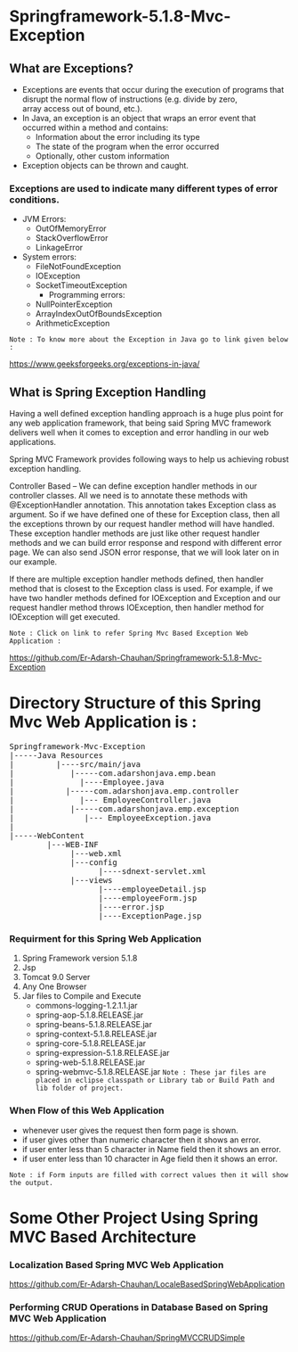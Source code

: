 # Springframework-5.1.8-Mvc-Exception

## What are Exceptions?
* Exceptions are events that occur during the execution of programs that disrupt the normal flow of instructions (e.g. divide by zero,  
  array access out of bound, etc.). 
* In Java, an exception is an object that wraps an error event that occurred within a method and contains:
   * Information about the error including its type
   * The state of the program when the error occurred
   * Optionally, other custom information
* Exception objects can be thrown and caught.
### Exceptions are used to indicate many different types of error conditions.
* JVM Errors:
    * OutOfMemoryError
    * StackOverflowError
    * LinkageError
* System errors:
    * FileNotFoundException
    * IOException
    * SocketTimeoutException
       * Programming errors:
    * NullPointerException
    * ArrayIndexOutOfBoundsException
    * ArithmeticException
 
 
`Note : To know more about the Exception in Java go to link given below :`

https://www.geeksforgeeks.org/exceptions-in-java/

## What is Spring Exception Handling
Having a well defined exception handling approach is a huge plus point for any web application framework, that being said Spring MVC framework delivers well when it comes to exception and error handling in our web applications.

Spring MVC Framework provides following ways to help us achieving robust exception handling.

Controller Based – We can define exception handler methods in our controller classes. All we need is to annotate these methods with @ExceptionHandler annotation. This annotation takes Exception class as argument. So if we have defined one of these for Exception class, then all the exceptions thrown by our request handler method will have handled.
These exception handler methods are just like other request handler methods and we can build error response and respond with different error page. We can also send JSON error response, that we will look later on in our example.

If there are multiple exception handler methods defined, then handler method that is closest to the Exception class is used. For example, if we have two handler methods defined for IOException and Exception and our request handler method throws IOException, then handler method for IOException will get executed.

`Note : Click on link to refer Spring Mvc Based Exception Web Application :` 

https://github.com/Er-Adarsh-Chauhan/Springframework-5.1.8-Mvc-Exception

# Directory Structure of this Spring Mvc Web Application is : 
<pre>
Springframework-Mvc-Exception
|-----Java Resources
|         |----src/main/java
|            |-----com.adarshonjava.emp.bean
|              |----Employee.java
|           |-----com.adarshonjava.emp.controller
|              |--- EmployeeController.java
|            |-----com.adarshonjava.emp.exception
|               |--- EmployeeException.java
| 
|-----WebContent
        |---WEB-INF
             |---web.xml
             |---config
                   |----sdnext-servlet.xml
             |---views
                   |----employeeDetail.jsp
                   |----employeeForm.jsp
                   |----error.jsp
                   |----ExceptionPage.jsp
</pre>


### Requirment for this Spring Web Application
 1. Spring Framework version 5.1.8
 2. Jsp
 3. Tomcat 9.0 Server
 4. Any One Browser
 5. Jar files to Compile and Execute
      * commons-logging-1.2.1.1.jar
      * spring-aop-5.1.8.RELEASE.jar
      * spring-beans-5.1.8.RELEASE.jar
      * spring-context-5.1.8.RELEASE.jar
      * spring-core-5.1.8.RELEASE.jar
      * spring-expression-5.1.8.RELEASE.jar
      * spring-web-5.1.8.RELEASE.jar
      * spring-webmvc-5.1.8.RELEASE.jar
`Note : These jar files are placed in eclipse classpath or Library tab or Build Path and lib folder of project.`

### When Flow of this Web Application 
  * whenever user gives the request then form page is shown.
  * if user gives other than numeric character then it shows an error.
  * if user enter less than 5 character in Name field then it shows an error.
  * if user enter less than 10 character in Age field then it shows an error.
  
  `Note : if Form inputs are filled with correct values then it will show the output. `
  
  
  
  # Some Other Project Using Spring MVC Based Architecture 
  ### Localization Based Spring MVC Web Application
  https://github.com/Er-Adarsh-Chauhan/LocaleBasedSpringWebApplication
  
  ### Performing CRUD Operations in Database Based on Spring MVC Web Application
  https://github.com/Er-Adarsh-Chauhan/SpringMVCCRUDSimple
  

